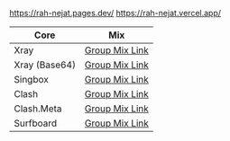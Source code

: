 https://rah-nejat.pages.dev/
https://rah-nejat.vercel.app/

| Core | Mix |
| --- | --- | 
| Xray | [Group Mix Link](https://raw.githubusercontent.com/rah-nejat/Azadi/main/xray/normal/mix) |
| Xray (Base64) | [Group Mix Link](https://raw.githubusercontent.com/rah-nejat/Azadi/main/xray/base64/mix) |
| Singbox | [Group Mix Link](https://raw.githubusercontent.com/rah-nejat/Azadi/main/singbox/mix.json) |
| Clash | [Group Mix Link](https://raw.githubusercontent.com/rah-nejat/Azadi/main/clash/mix) |
| Clash.Meta | [Group Mix Link](https://raw.githubusercontent.com/rah-nejat/Azadi/main/meta/mix) | 
| Surfboard | [Group Mix Link](https://raw.githubusercontent.com/rah-nejat/Azadi/main/surfboard/mix) |
